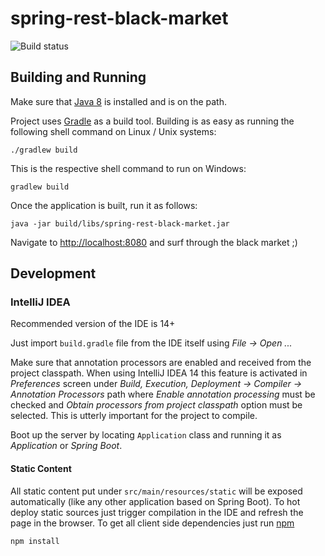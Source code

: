 # spring-rest-black-market

![Build status](https://travis-ci.org/vtsukur/spring-rest-black-market.svg?branch=master)

## Building and Running

Make sure that [Java 8](http://www.oracle.com/technetwork/java/javase/downloads/jdk8-downloads-2133151.html) is installed and is on the path.

Project uses [Gradle](http://gradle.org/) as a build tool. Building is as easy as running the following shell command on Linux / Unix systems:

    ./gradlew build

This is the respective shell command to run on Windows:

    gradlew build

Once the application is built, run it as follows:

    java -jar build/libs/spring-rest-black-market.jar

Navigate to [http://localhost:8080](http://localhost:8080) and surf through the black market ;)

## Development

### IntelliJ IDEA

Recommended version of the IDE is 14+

Just import `build.gradle` file from the IDE itself using *File -> Open ...*

Make sure that annotation processors are enabled and received from the project classpath.
When using IntelliJ IDEA 14 this feature is activated in
*Preferences* screen under *Build, Execution, Deployment -> Compiler -> Annotation Processors*
path where *Enable annotation processing* must be checked and
*Obtain processors from project classpath* option must be selected.
This is utterly important for the project to compile.

Boot up the server by locating `Application` class
and running it as *Application* or *Spring Boot*.

#### Static Content

All static content put under `src/main/resources/static` will be exposed automatically
(like any other application based on Spring Boot).
To hot deploy static sources just trigger compilation in the IDE and refresh the page in the browser.
To get all client side dependencies just run [npm](https://www.npmjs.com)

    npm install

